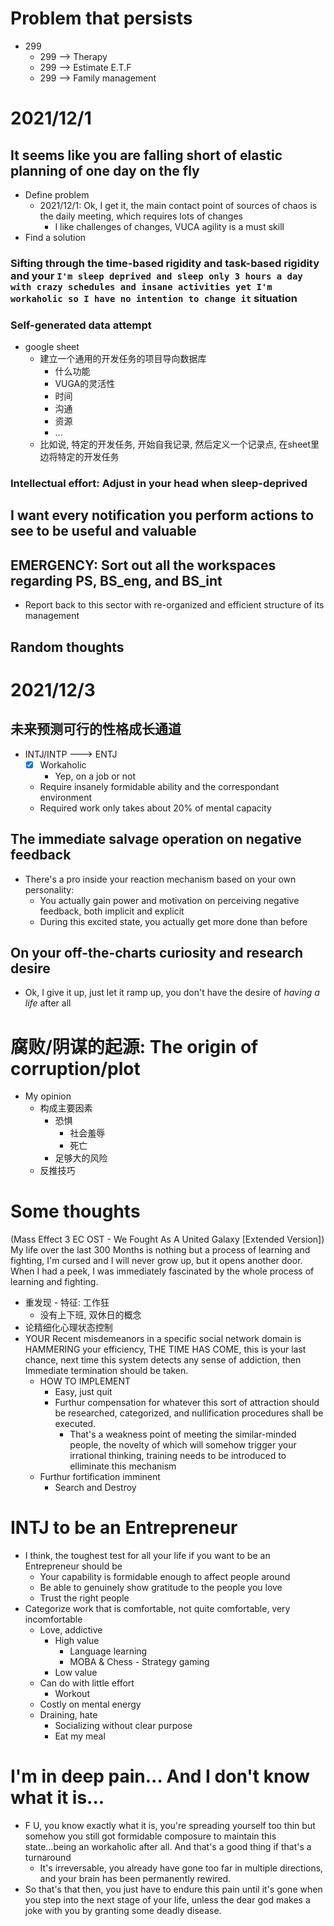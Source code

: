 # Problem that persists 
- 299
  - 299 --> Therapy
  - 299 --> Estimate E.T.F
  - 299 --> Family management


# 2021/12/1
## It seems like you are falling short of elastic planning of one day on the fly
- Define problem
  - 2021/12/1: Ok, I get it, the main contact point of sources of chaos is the daily meeting, which requires lots of changes
    - I like challenges of changes, VUCA agility is a must skill
- Find a solution

### Sifting through the time-based rigidity and task-based rigidity and your `I'm sleep deprived and sleep only 3 hours a day with crazy schedules and insane activities yet I'm workaholic so I have no intention to change it` situation

### Self-generated data attempt
- google sheet
  - 建立一个通用的开发任务的项目导向数据库
    - 什么功能
    - VUGA的灵活性
    - 时间
    - 沟通
    - 资源
    - ...
  - 比如说, 特定的开发任务, 开始自我记录, 然后定义一个记录点, 在sheet里边将特定的开发任务
### Intellectual effort: Adjust in your head when sleep-deprived

## I want every notification you perform actions to see to be useful and valuable

## EMERGENCY: Sort out all the workspaces regarding PS, BS_eng, and BS_int
- Report back to this sector with re-organized and efficient structure of its management


## Random thoughts


# 2021/12/3
## 未来预测可行的性格成长通道
- INTJ/INTP ---> ENTJ
  - [x] Workaholic
    - Yep, on a job or not
  - Require insanely formidable ability and the correspondant environment
  - Required work only takes about 20% of mental capacity

## The immediate salvage operation on negative feedback
- There's a pro inside your reaction mechanism based on your own personality:
  - You actually gain power and motivation on perceiving negative feedback, both implicit and explicit
  - During this excited state, you actually get more done than before

## On your off-the-charts curiosity and research desire
- Ok, I give it up, just let it ramp up, you don't have the desire of *having a life* after all

# 腐败/阴谋的起源: The origin of corruption/plot
- My opinion
  - 构成主要因素
    - 恐惧
      - 社会羞辱
      - 死亡
    - 足够大的风险
  - 反推技巧

# Some thoughts
(Mass Effect 3 EC OST - We Fought As A United Galaxy [Extended Version])
My life over the last 300 Months is nothing but a process of learning and fighting, I'm cursed and I will never grow up, but it opens another door. When I had a peek, I was immediately fascinated by the whole process of learning and fighting.
- 重发现 - 特征: 工作狂
  - 没有上下班, 双休日的概念
- 论精细化心理状态控制
- YOUR Recent misdemeanors in a specific social network domain is HAMMERING your efficiency, THE TIME HAS COME, this is your last chance, next time this system detects any sense of addiction, then Immediate termination should be taken. 
  - HOW TO IMPLEMENT
    - Easy, just quit
    - Furthur compensation for whatever this sort of attraction should be researched, categorized, and nullification procedures shall be executed.
      - That's a weakness point of meeting the similar-minded people, the novelty of which will somehow trigger your irrational thinking, training needs to be introduced to elliminate this mechanism  
  - Furthur fortification imminent
    - Search and Destroy


# INTJ to be an Entrepreneur
- I think, the toughest test for all your life if you want to be an Entrepreneur should be
  - Your capability is formidable enough to affect people around
  - Be able to genuinely show gratitude to the people you love
  - Trust the right people
- Categorize work that is comfortable, not quite comfortable, very incomfortable
  - Love, addictive
    - High value
      - Language learning
      - MOBA & Chess - Strategy gaming
    - Low value
  - Can do with little effort
    - Workout
  - Costly on mental energy
  - Draining, hate
    - Socializing without clear purpose
    - Eat my meal



# I'm in deep pain... And I don't know what it is...
- F U, you know exactly what it is, you're spreading yourself too thin but somehow you still got formidable composure to maintain this state...being an workaholic after all. And that's a good thing if that's a turnaround
  - It's irreversable, you already have gone too far in multiple directions, and your brain has been permanently rewired.
- So that's that then, you just have to endure this pain until it's gone when you step into the next stage of your life, unless the dear god makes a joke with you by granting some deadly disease. 
